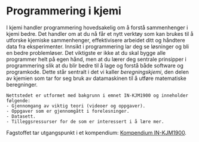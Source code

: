 ﻿# Programmering i kjemi

I kjemi handler programmering hovedsakelig om å forstå sammenhenger i kjemi bedre. Det handler om at du nå får et nytt verktøy som kan brukes til å utforske kjemiske sammenhenger, effektivisere arbeidet ditt og håndtere data fra eksperimenter. Innsikt i programmering lar deg se løsninger og bli en bedre problemløser. Det viktigste er ikke at du skal bygge alle programmer helt på egen hånd, men at du lærer deg sentrale prinsipper i programmering slik at du blir bedre til å lage og forstå både software og programkode. Dette står sentralt i det vi kaller _beregningskjemi_, den delen av kjemien som tar for seg bruk av datamaskinen til å utføre matematiske beregninger. <br>


```{admonition} Innhold
Nettstedet er utformet med bakgrunn i emnet IN-KJM1900 og inneholder følgende:
- Gjennomgang av viktig teori (videoer og oppgaver).
- Oppgaver som er gjennomgått i forelesninger.
- Datasett.
- Tilleggsressurser for de som er interessert i å lære mer.
```

Fagstoffet tar utgangspunkt i et kompendium: [Kompendium IN-KJM1900](https://www.uio.no/studier/emner/matnat/ifi/IN-KJM1900/h21/pensumliste/kompendium_kjm1900.pdf).
